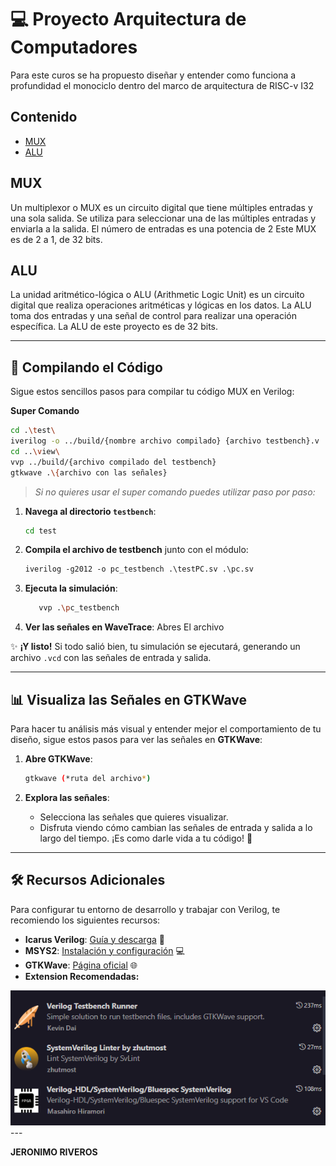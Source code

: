 
# 💻 Proyecto Arquitectura de Computadores

Para este curos se ha propuesto diseñar y entender como funciona a profundidad el monociclo dentro del marco de arquitectura de RISC-v I32

## Contenido

- [MUX](#mux)
- [ALU](#alu)

## MUX

Un multiplexor o MUX es un circuito digital que tiene múltiples entradas y una sola salida. 
Se utiliza para seleccionar una de las múltiples entradas y enviarla a la salida. 
El número de entradas es una potencia de 2
Este MUX es de 2 a 1, de 32 bits.


## ALU

La unidad aritmético-lógica o ALU (Arithmetic Logic Unit) es un circuito digital que realiza operaciones aritméticas y lógicas en los datos.
La ALU toma dos entradas y una señal de control para realizar una operación específica.
La ALU de este proyecto es de 32 bits.

---

## 🚀 Compilando el Código

Sigue estos sencillos pasos para compilar tu código MUX en Verilog:

 **Super Comando**
```bash
cd .\test\
iverilog -o ../build/{nombre archivo compilado} {archivo testbench}.v ../components/{archivo creador de entidad}
cd ..\view\
vvp ../build/{archivo compilado del testbench}
gtkwave .\{archivo con las señales}
   ```

> *Si no quieres usar el super comando puedes utilizar paso por paso:*

1. **Navega al directorio `testbench`**:
   ```bash
   cd test
   ```

2. **Compila el archivo de testbench**  junto con el módulo:
   ```systemVerilog
   iverilog -g2012 -o pc_testbench .\testPC.sv .\pc.sv
   ```

3. **Ejecuta la simulación**:
   ```bash
      vvp .\pc_testbench
   ```

4. **Ver las señales en WaveTrace**:
   Abres El archivo

✨ **¡Y listo!** Si todo salió bien, tu simulación se ejecutará, generando un archivo `.vcd` con las señales de entrada y salida.



---

## 📊 Visualiza las Señales en GTKWave

Para hacer tu análisis más visual y entender mejor el comportamiento de tu diseño, sigue estos pasos para ver las señales en **GTKWave**:

1. **Abre GTKWave**:
   ```bash
   gtkwave (*ruta del archivo*)
   ```

2. **Explora las señales**:
   - Selecciona las señales que quieres visualizar.
   - Disfruta viendo cómo cambian las señales de entrada y salida a lo largo del tiempo. ¡Es como darle vida a tu código! 🎉

---

## 🛠️ Recursos Adicionales

Para configurar tu entorno de desarrollo y trabajar con Verilog, te recomiendo los siguientes recursos:

- **Icarus Verilog**: [Guía y descarga](https://bleyer.org/icarus/) 📘
- **MSYS2**: [Instalación y configuración](https://www.msys2.org/) 💻
- **GTKWave**: [Página oficial](https://gtkwave.sourceforge.net/) 🌐
- **Extension Recomendadas:**
<img src="./assets/Extensions.png">
---


**JERONIMO RIVEROS**
